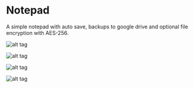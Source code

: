 # Notepad

A simple notepad with auto save, backups to google drive and optional file encryption with AES-256.

![alt tag](https://raw.github.com/Nirklav/rust-notepad/master/images/text.png)

![alt tag](https://raw.github.com/Nirklav/rust-notepad/master/images/password.png)

![alt tag](https://raw.github.com/Nirklav/rust-notepad/master/images/backup.png)

![alt tag](https://raw.github.com/Nirklav/rust-notepad/master/images/new_file.png)